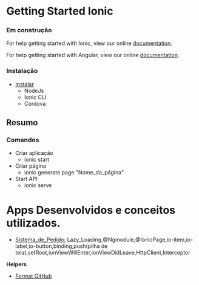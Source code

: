 # Getting Started Ionic

### Em construção

For help getting started with Ionic, view our online [documentation](https://ionicframework.com/docs).

For help getting started with Angular, view our online [documentation](https://angular.io/docs).

### Instalação

- [Instalar](https://ionicframework.com/docs/intro/installation)
  - NodeJs
  - Ionic CLI
  - Cordova

## Resumo

### Comandos

- Criar aplicação
  - ionic start
- Criar página
  - ionic generate page "Nome_da_página"
- Start API
  - ionic serve

# Apps Desenvolvidos e conceitos utilizados.

- [Sistema_de_Pedido:](https://github.com/thomaserick/ionic_studies/tree/CursoSpringIonic) Lazy_Loading,@Ngmodule,@IonicPage,io-item,io-label,io-button,binding,push(pilha de tela),setRoot,ionViewWillEnter,ionViewDidLeave,HttpClient,Interceptor

**Helpers**

- [Format GitHub](https://help.github.com/en/articles/basic-writing-and-formatting-syntax)
